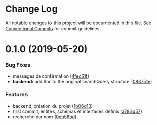 # Change Log

All notable changes to this project will be documented in this file.
See [Conventional Commits](https://conventionalcommits.org) for commit guidelines.

# 0.1.0 (2019-05-20)


### Bug Fixes

* messages de confirmation ([4fec61f](https://github.com/SocialGouv/domifa/commit/4fec61f))
* **backend:** add $or to the original searchQuery structure ([083751e](https://github.com/SocialGouv/domifa/commit/083751e))


### Features

* backend, création du projet ([1b06d13](https://github.com/SocialGouv/domifa/commit/1b06d13))
* first commit, entités, schémas et interfaces définis ([a783d57](https://github.com/SocialGouv/domifa/commit/a783d57))
* recherche par nom ([0eb56bd](https://github.com/SocialGouv/domifa/commit/0eb56bd))
